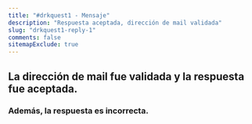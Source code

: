 ```yaml
---
title: "#drkquest1 - Mensaje"
description: "Respuesta aceptada, dirección de mail validada"
slug: "drkquest1-reply-1"
comments: false
sitemapExclude: true
---
```


## La dirección de mail fue validada y la respuesta fue aceptada.

### Además, la respuesta es incorrecta.
